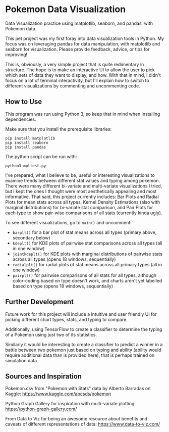 # Pokemon Data Visualization
Data Visualization practice using matplotlib, seaborn, and pandas, with Pokemon data.

This pet project was my first foray into data visualization tools in Python. My focus was on leveraging pandas for data manipulation, with matplotlib and seaborn for visualization. Please provide feedback, advice, or tips for improving!

This is, obviously, a very simple project that is quite redimentary in structure. The hope is to make an interactive UI to allow the user to pick which sets of data they want to display, and how. With that in mind, I didn't focus on a lot of terminal interactivity, but I'll explain how to switch to different visualizations by commenting and uncommenting code.

## How to Use
This program was run using Python 3, so keep that in mind when installing dependencies.

Make sure that you install the prerequisite libraries:
```
pip install matplotlib
pip install seaborn
pip install pandas
```
The python script can be run with:
```
python3 mpltest.py
```

I've prepared, what I believe to be, useful or interesting visualizations to examine trends between different stat values and typing among pokemon. There were many different bi-variate and multi-variate visualizations I tried, but I kept the ones I thought were most aesthetically appealing and most informative. That said, this project currently includes: Bar Plots and Radial Plots for mean stats across all types, Kernel Density Estimations (also with marginal distributions) for bi-variate stat comparison, and Pair Plots for each type to show pair-wise comparisons of all stats (currently kinda ugly).

To see different visualizations, go to `main()` and uncomment:
* `barplt()` for a bar plot of stat means across all types (primary above, secondary below)
* `kdeplt()` for KDE plots of pairwise stat comparisons across all types (all in one window)
* `jointkdeplt()` for KDE plots with marginal distributions of pairwise stats across all types (opens 18 windows, sequentially)
* `radialplt()` for radial plots of stat means across all primary types (all in one window)
* `pairplt()` for pairwise comparisons of all stats for all types, although color-coding based on type doesn't work, and charts aren't yet labelled based on type (opens 18 windows, sequentially)

## Further Development
Future work for this project will include a intuitive and user friendly UI for picking different chart types, stats, and typing to compare. 

Additionally, using TensorFlow to create a classifier to determine the typing of a Pokemon using just two of its statistics. 

Similarly it would be interesting to create a classifier to predict a winner in a battle between two pokemon just based on typing and ability (ability would require additional data than is provided here), that is perhaps trained on simulation data.

## Sources and Inspiration
Pokemon.csv from "Pokemon with Stats" data by Alberto Barradas on Kaggle:
https://www.kaggle.com/abcsds/pokemon

Python Graph Gallery for inspiration with multi-variate plotting:
https://python-graph-gallery.com/

From Data to Viz for being an awesome resource about benefits and caveats of different representations of data:
https://www.data-to-viz.com/
